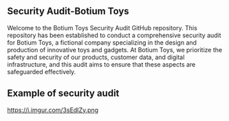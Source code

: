 <h2>Security Audit-Botium Toys</h2>


Welcome to the Botium Toys Security Audit GitHub repository. This repository has been established to conduct a comprehensive security audit for Botium Toys, a fictional company specializing in the design and production of innovative toys and gadgets. At Botium Toys, we prioritize the safety and security of our products, customer data, and digital infrastructure, and this audit aims to ensure that these aspects are safeguarded effectively.

<h2>Example of security audit</h2>


https://i.imgur.com/3sEdIZy.png
